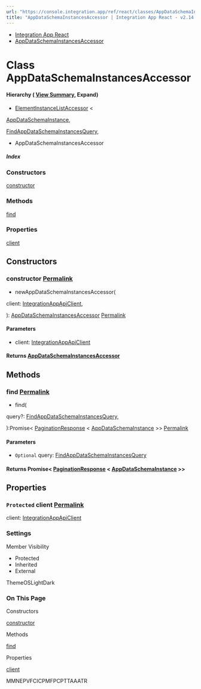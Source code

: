 ```yaml
---
url: "https://console.integration.app/ref/react/classes/AppDataSchemaInstancesAccessor.html"
title: "AppDataSchemaInstancesAccessor | Integration App React - v2.14.3"
---
```


- [Integration App React](https://console.integration.app/ref/react/index.html)
- [AppDataSchemaInstancesAccessor](https://console.integration.app/ref/react/classes/AppDataSchemaInstancesAccessor.html)

# Class AppDataSchemaInstancesAccessor

#### Hierarchy ( [View Summary](https://console.integration.app/ref/react/hierarchy.html\#AppDataSchemaInstancesAccessor), Expand)

- [ElementInstanceListAccessor](https://console.integration.app/ref/react/classes/ElementInstanceListAccessor.html) <

[AppDataSchemaInstance](https://console.integration.app/ref/react/interfaces/AppDataSchemaInstance.html),

[FindAppDataSchemaInstancesQuery](https://console.integration.app/ref/react/interfaces/FindAppDataSchemaInstancesQuery.html),

>
  - AppDataSchemaInstancesAccessor

##### Index

### Constructors

[constructor](https://console.integration.app/ref/react/classes/AppDataSchemaInstancesAccessor.html#constructor)

### Methods

[find](https://console.integration.app/ref/react/classes/AppDataSchemaInstancesAccessor.html#find)

### Properties

[client](https://console.integration.app/ref/react/classes/AppDataSchemaInstancesAccessor.html#client)

## Constructors

### constructor [Permalink](https://console.integration.app/ref/react/classes/AppDataSchemaInstancesAccessor.html\#constructor)

- newAppDataSchemaInstancesAccessor(

client: [IntegrationAppApiClient](https://console.integration.app/ref/react/classes/_integration-app_react.IntegrationAppApiClient.html),

): [AppDataSchemaInstancesAccessor](https://console.integration.app/ref/react/classes/AppDataSchemaInstancesAccessor.html) [Permalink](https://console.integration.app/ref/react/classes/AppDataSchemaInstancesAccessor.html#constructorappdataschemainstancesaccessor)





#### Parameters



- client: [IntegrationAppApiClient](https://console.integration.app/ref/react/classes/_integration-app_react.IntegrationAppApiClient.html)

#### Returns [AppDataSchemaInstancesAccessor](https://console.integration.app/ref/react/classes/AppDataSchemaInstancesAccessor.html)

## Methods

### find [Permalink](https://console.integration.app/ref/react/classes/AppDataSchemaInstancesAccessor.html\#find)

- find(

query?: [FindAppDataSchemaInstancesQuery](https://console.integration.app/ref/react/interfaces/FindAppDataSchemaInstancesQuery.html),

):Promise< [PaginationResponse](https://console.integration.app/ref/react/classes/PaginationResponse.html) < [AppDataSchemaInstance](https://console.integration.app/ref/react/interfaces/AppDataSchemaInstance.html) >> [Permalink](https://console.integration.app/ref/react/classes/AppDataSchemaInstancesAccessor.html#find-1)





#### Parameters



- `Optional` query: [FindAppDataSchemaInstancesQuery](https://console.integration.app/ref/react/interfaces/FindAppDataSchemaInstancesQuery.html)

#### Returns Promise< [PaginationResponse](https://console.integration.app/ref/react/classes/PaginationResponse.html) < [AppDataSchemaInstance](https://console.integration.app/ref/react/interfaces/AppDataSchemaInstance.html) >>

## Properties

### `Protected` client [Permalink](https://console.integration.app/ref/react/classes/AppDataSchemaInstancesAccessor.html\#client)

client: [IntegrationAppApiClient](https://console.integration.app/ref/react/classes/_integration-app_react.IntegrationAppApiClient.html)

### Settings

Member Visibility

- Protected
- Inherited
- External

ThemeOSLightDark

### On This Page

Constructors

[constructor](https://console.integration.app/ref/react/classes/AppDataSchemaInstancesAccessor.html#constructor)

Methods

[find](https://console.integration.app/ref/react/classes/AppDataSchemaInstancesAccessor.html#find)

Properties

[client](https://console.integration.app/ref/react/classes/AppDataSchemaInstancesAccessor.html#client)

MMNEPVFCICPMFPCPTTAAATR